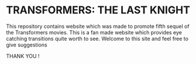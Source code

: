 # TRANSFORMERS: THE LAST KNIGHT
  This repository contains website which was made to promote fifth sequel of the Transformers movies.
  This is a fan made website which provides eye catching transitions quite worth to see.
  Welcome to this site and feel free to give suggestions
  
  THANK YOU !
